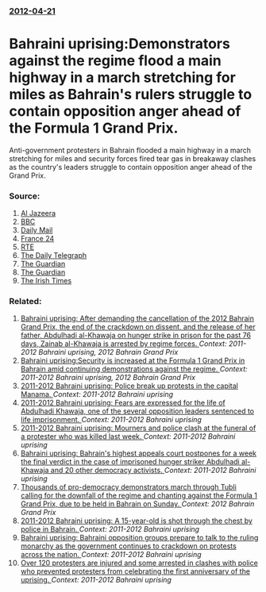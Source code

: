 ### [2012-04-21](/news/2012/04/21/index.md)

# Bahraini uprising:Demonstrators against the regime flood a main highway in a march stretching for miles as Bahrain's rulers struggle to contain opposition anger ahead of the Formula 1 Grand Prix. 

Anti-government protesters in Bahrain flooded a main highway in a march stretching for miles and security forces fired tear gas in breakaway clashes as the country&#039;s leaders struggle to contain opposition anger ahead of the Grand Prix.


### Source:

1. [Al Jazeera](http://www.aljazeera.com/news/middleeast/2012/04/201242111629488195.html)
2. [BBC](http://www.bbc.co.uk/news/world-17796833)
3. [Daily Mail](http://www.dailymail.co.uk/sport/formulaone/article-2133124/Bahrain-Grand-Prix-brings-happiness-nation-says-Jean-Todt.html#comments)
4. [France 24](http://www.france24.com/en/20120421-3-killed-south-libya-clashes)
5. [RTE](http://www.rte.ie/news/2012/0421/protests-in-bahrain-ahead-of-grand-prix-race.html)
6. [The Daily Telegraph](http://www.telegraph.co.uk/news/worldnews/middleeast/bahrain/9218142/Bahrain-Grand-Prix-Protesters-block-roads-as-teargas-fired.html)
7. [The Guardian](http://www.guardian.co.uk/media/2012/apr/20/f1-grand-prix-bahrain-journalists?newsfeed=true)
8. [The Guardian](http://www.guardian.co.uk/world/2012/apr/21/un-authorises-syria-monitors)
9. [The Irish Times](http://www.irishtimes.com/newspaper/weekend/2012/0421/1224315001314.html)

### Related:

1. [Bahraini uprising: After demanding the cancellation of the 2012 Bahrain Grand Prix, the end of the crackdown on dissent, and the release of her father, Abdulhadi al-Khawaja on hunger strike in prison for the past 76 days, Zainab al-Khawaja is arrested by regime forces. ](/news/2012/04/24/bahraini-uprising-after-demanding-the-cancellation-of-the-2012-bahrain-grand-prix-the-end-of-the-crackdown-on-dissent-and-the-release-of.md) _Context: 2011-2012 Bahraini uprising, 2012 Bahrain Grand Prix_
2. [Bahraini uprising:Security is increased at the Formula 1 Grand Prix in Bahrain amid continuing demonstrations against the regime. ](/news/2012/04/20/bahraini-uprising-security-is-increased-at-the-formula-1-grand-prix-in-bahrain-amid-continuing-demonstrations-against-the-regime.md) _Context: 2011-2012 Bahraini uprising, 2012 Bahrain Grand Prix_
3. [2011-2012 Bahraini uprising: Police break up protests in the capital Manama. ](/news/2012/05/1/2011a2012-bahraini-uprising-police-break-up-protests-in-the-capital-manama.md) _Context: 2011-2012 Bahraini uprising_
4. [2011-2012 Bahraini uprising: Fears are expressed for the life of Abdulhadi Khawaja, one of the several opposition leaders sentenced to life imprisonment. ](/news/2012/04/3/2011a2012-bahraini-uprising-fears-are-expressed-for-the-life-of-abdulhadi-khawaja-one-of-the-several-opposition-leaders-sentenced-to-lif.md) _Context: 2011-2012 Bahraini uprising_
5. [2011-2012 Bahraini uprising: Mourners and police clash at the funeral of a protester who was killed last week. ](/news/2012/04/26/2011a2012-bahraini-uprising-mourners-and-police-clash-at-the-funeral-of-a-protester-who-was-killed-last-week.md) _Context: 2011-2012 Bahraini uprising_
6. [Bahraini uprising: Bahrain's highest appeals court postpones for a week the final verdict in the case of imprisoned hunger striker Abdulhadi al-Khawaja and 20 other democracy activists. ](/news/2012/04/23/bahraini-uprising-bahrain-s-highest-appeals-court-postpones-for-a-week-the-final-verdict-in-the-case-of-imprisoned-hunger-striker-abdulhadi.md) _Context: 2011-2012 Bahraini uprising_
7. [Thousands of pro-democracy demonstrators march through Tubli calling for the downfall of the regime and chanting against the Formula 1 Grand Prix, due to be held in Bahrain on Sunday. ](/news/2012/04/18/thousands-of-pro-democracy-demonstrators-march-through-tubli-calling-for-the-downfall-of-the-regime-and-chanting-against-the-formula-1-grand.md) _Context: 2012 Bahrain Grand Prix_
8. [2011-2012 Bahraini uprising: A 15-year-old is shot through the chest by police in Bahrain. ](/news/2012/04/14/2011a2012-bahraini-uprising-a-15-year-old-is-shot-through-the-chest-by-police-in-bahrain.md) _Context: 2011-2012 Bahraini uprising_
9. [Bahraini uprising: Bahraini opposition groups prepare to talk to the ruling monarchy as the government continues to crackdown on protests across the nation. ](/news/2012/03/19/bahraini-uprising-bahraini-opposition-groups-prepare-to-talk-to-the-ruling-monarchy-as-the-government-continues-to-crackdown-on-protests-ac.md) _Context: 2011-2012 Bahraini uprising_
10. [Over 120 protesters are injured and some arrested in clashes with police who prevented protesters from celebrating the first anniversary of the uprising. ](/news/2012/02/15/over-120-protesters-are-injured-and-some-arrested-in-clashes-with-police-who-prevented-protesters-from-celebrating-the-first-anniversary-of.md) _Context: 2011-2012 Bahraini uprising_
